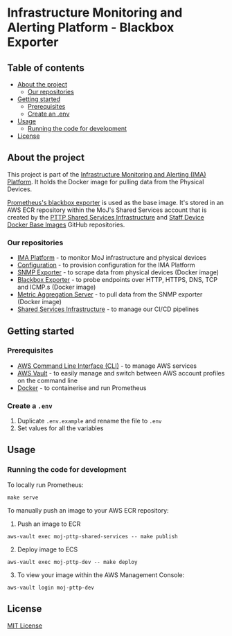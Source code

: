 # Infrastructure Monitoring and Alerting Platform - Blackbox Exporter

## Table of contents

- [About the project](#about-the-project)
  - [Our repositories](#our-repositories)
- [Getting started](#getting-started)
  - [Prerequisites](#prerequisites)
  - [Create an .env](#create-an-env)
- [Usage](#usage)
  - [Running the code for development](#running-the-code-for-development)
- [License](#license)

## About the project

This project is part of the [Infrastructure Monitoring and Alerting (IMA) Platform](https://github.com/ministryofjustice/staff-infrastructure-monitoring).
It holds the Docker image for pulling data from the Physical Devices.

[Prometheus's blackbox
exporter](https://github.com/prometheus/blackbox_exporter) is used as the base
image. It's stored in an AWS ECR repository within the MoJ's Shared Services
account that is created by the [PTTP Shared Services
Infrastructure](https://github.com/ministryofjustice/pttp-shared-services-infrastructure)
and [Staff Device Docker Base
Images](https://github.com/ministryofjustice/staff-device-docker-base-images) GitHub repositories.

### Our repositories

- [IMA Platform](https://github.com/ministryofjustice/staff-infrastructure-monitoring) - to monitor MoJ infrastructure and physical devices
- [Configuration](https://github.com/ministryofjustice/staff-infrastructure-monitoring-datasource-config) - to provision configuration for the IMA Platform
- [SNMP Exporter](https://github.com/ministryofjustice/staff-infrastructure-monitoring-snmpexporter) - to scrape data from physical devices (Docker image)
- [Blackbox Exporter](https://github.com/ministryofjustice/staff-infrastructure-monitoring-blackbox-exporter) - to probe endpoints over HTTP, HTTPS, DNS, TCP and ICMP.s (Docker image)
- [Metric Aggregation Server](https://github.com/ministryofjustice/staff-infrastructure-metric-aggregation-server) - to pull data from the SNMP exporter (Docker image)
- [Shared Services Infrastructure](https://github.com/ministryofjustice/pttp-shared-services-infrastructure) - to manage our CI/CD pipelines

## Getting started

### Prerequisites

- [AWS Command Line Interface (CLI)](https://aws.amazon.com/cli/) - to manage AWS services
- [AWS Vault](https://github.com/99designs/aws-vault) - to easily manage and switch between AWS account profiles on the command line
- [Docker](https://www.docker.com/get-started) - to containerise and run Prometheus

### Create a `.env`

1. Duplicate `.env.example` and rename the file to `.env`
2. Set values for all the variables

## Usage

### Running the code for development

To locally run Prometheus:

```
make serve
```

To manually push an image to your AWS ECR repository:

1. Push an image to ECR
```
aws-vault exec moj-pttp-shared-services -- make publish
```

2. Deploy image to ECS
```
aws-vault exec moj-pttp-dev -- make deploy
```

3. To view your image within the AWS Management Console:

```
aws-vault login moj-pttp-dev
```

## License

[MIT License](LICENSE)
